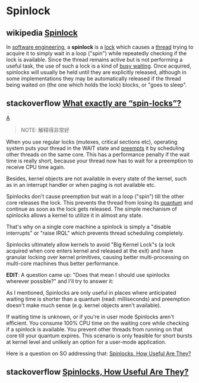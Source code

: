 # Spinlock



## wikipedia [Spinlock](https://en.wikipedia.org/wiki/Spinlock)

In [software engineering](https://en.wikipedia.org/wiki/Software_engineering), a **spinlock** is a [lock](https://en.wikipedia.org/wiki/Lock_(computer_science)) which causes a [thread](https://en.wikipedia.org/wiki/Thread_(computer_science)) trying to acquire it to simply wait in a loop ("spin") while repeatedly checking if the lock is available. Since the thread remains active but is not performing a useful task, the use of such a lock is a kind of [busy waiting](https://en.wikipedia.org/wiki/Busy_waiting). Once acquired, spinlocks will usually be held until they are explicitly released, although in some implementations they may be automatically released if the thread being waited on (the one which holds the lock) blocks, or "goes to sleep".

## stackoverflow [What exactly are “spin-locks”?](https://stackoverflow.com/questions/1957398/what-exactly-are-spin-locks)

[A](https://stackoverflow.com/a/1957464)

> NOTE: 解释得非常好

When you use regular locks (mutexes, critical sections etc), operating system puts your thread in the WAIT state and [preempts](https://en.wikipedia.org/wiki/Preemption_(computing)) it by scheduling other threads on the same core. This has a performance penalty if the wait time is really short, because your thread now has to wait for a preemption to receive CPU time again.

Besides, kernel objects are not available in every state of the kernel, such as in an interrupt handler or when paging is not available etc.

Spinlocks don't cause preemption but wait in a loop ("spin") till the other core releases the lock. This prevents the thread from losing its [quantum](https://en.wikipedia.org/wiki/Preemption_(computing)#Time_slice) and continue as soon as the lock gets released. The simple mechanism of spinlocks allows a kernel to utilize it in almost any state.

That's why on a single core machine a spinlock is simply a "disable interrupts" or "raise IRQL" which prevents thread scheduling completely.

Spinlocks ultimately allow kernels to avoid "Big Kernel Lock"s (a lock acquired when core enters kernel and released at the exit) and have granular locking over kernel primitives, causing better multi-processing on multi-core machines thus better performance.

**EDIT**: A question came up: "Does that mean I should use spinlocks wherever possible?" and I'll try to answer it:

As I mentioned, Spinlocks are only useful in places where anticipated waiting time is shorter than a quantum (read: milliseconds) and preemption doesn't make much sense (e.g. kernel objects aren't available).

If waiting time is unknown, or if you're in user mode Spinlocks aren't efficient. You consume 100% CPU time on the waiting core while checking if a spinlock is available. You prevent other threads from running on that core till your quantum expires. This scenario is only feasible for short bursts at kernel level and unlikely an option for a user-mode application.

Here is a question on SO addressing that: [Spinlocks, How Useful Are They?](https://stackoverflow.com/questions/1456225/spinlocks-how-much-useful-are-they)

## stackoverflow [Spinlocks, How Useful Are They?](https://stackoverflow.com/questions/1456225/spinlocks-how-useful-are-they)